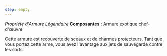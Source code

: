 ```yaml
---
step: empty
---
```

_Propriété d'Armure Légendaire_
__Composantes :__ Armure exotique chef-d'œuvre

Cette armure est recouverte de sceaux et de charmes protecteurs. Tant que vous portez cette arme, vous avez l'avantage aux jets de sauvegarde contre les sorts.